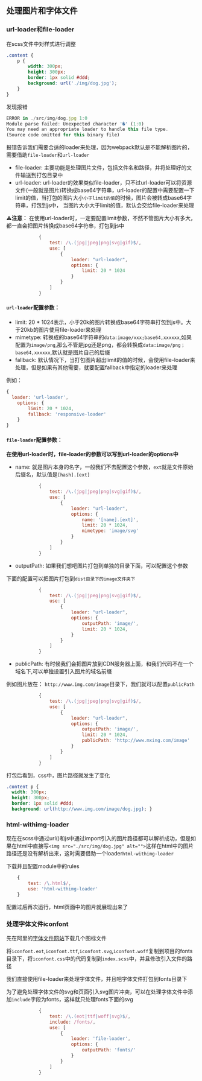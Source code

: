 ## 处理图片和字体文件


### url-loader和file-loader

在scss文件中对样式进行调整

```scss
.content {
    p {
        width: 300px;
        height: 300px;
        border: 1px solid #ddd;
        background: url('./img/dog.jpg');
    }
}
```

发现报错

```javascript
ERROR in ./src/img/dog.jpg 1:0
Module parse failed: Unexpected character '�' (1:0)
You may need an appropriate loader to handle this file type.
(Source code omitted for this binary file)
```
报错告诉我们需要合适的loader来处理，因为webpack默认是不能解析图片的，需要借助`file-loader`和`url-loader`

- file-loader: 主要功能是处理图片文件，包括文件名和路径，并将处理好的文件输送到打包目录中
- url-loader: url-loader的效果类似file-loader，只不过url-loader可以将资源文件(一般就是图片)转换成base64字符串，url-loader的配置中需要配置一下limit的值，当打包的图片大小`小于limit的值`的时候，图片会被转成base64字符串，打包到js中，
当图片大小大于limit的值，默认会交给file-loader来处理

**⚠️注意：** 在使用url-loader时，一定要配置limit参数，不然不管图片大小有多大，都一直会把图片转换成base64字符串，打包到js中

```javascript
            {
                test: /\.(jpg|jpeg|png|svg|gif)$/,
                use: [
                    {
                        loader: "url-loader",
                        options: {
                            limit: 20 * 1024
                        }
                    }
                ]
            }
``` 

#### `url-loader`配置参数：

- limit: 20 * 1024表示，小于20k的图片转换成base64字符串打包到js中。大于20kb的图片使用file-loader来处理
- mimetype: 转换成的base64字符串的`data:image/xxx;base64,xxxxxx`,如果配置为`image/png`,那么不管是jpg还是png，都会转换成`data:image/png；base64,xxxxxx`,默认就是图片自己的后缀
- fallback: 默认情况下，当打包图片超出limit的值的时候，会使用file-loader来处理，但是如果有其他需要，就要配置fallback中指定的loader来处理

例如：

```javascript
{
  loader: 'url-loader',
    options: {
        limit: 20 * 1024,
        fallback: 'responsive-loader'
    }
}
```
#### `file-loader`配置参数：

**在使用url-loader时，file-loader的参数可以写到url-loader的options中**

- name: 就是图片本身的名字，一般我们不去配置这个参数，`ext`就是文件原始后缀名，默认值是`[hash].[ext]`

```javascript
            {
                test: /\.(jpg|jpeg|png|svg|gif)$/,
                use: [
                    {
                        loader: "url-loader",
                        options: {
                            name: '[name].[ext]',
                            limit: 20 * 1024,
                            mimetype: 'image/svg'
                        }
                    }
                ]
            }
```

- outputPath: 如果我们想吧图片打包到单独的目录下面，可以配置这个参数

下面的配置可以把图片打包到`dist目录下的image文件夹下`

```javascript
            {
                test: /\.(jpg|jpeg|png|svg|gif)$/,
                use: [
                    {
                        loader: "url-loader",
                        options: {
                            outputPath: 'image/',
                            limit: 20 * 1024,
                        }
                    }
                ]
            }
```

- publicPath: 有时候我们会把图片放到CDN服务器上面，和我们代码不在一个域名下,可以单独设置引入图片的域名前缀

例如图片放在： `http://www.img.com/image`目录下，我们就可以配置`publicPath`


```javascript
            {
                test: /\.(jpg|jpeg|png|svg|gif)$/,
                use: [
                    {
                        loader: "url-loader",
                        options: {
                            outputPath: 'image/',
                            limit: 20 * 1024,
                            publicPath: 'http://www.mxing.com/image'
                        }
                    }
                ]
            }
```
打包后看到，css中，图片路径就发生了变化

```scss
.content p {
  width: 300px;
  height: 300px;
  border: 1px solid #ddd;
  background: url(http://www.img.com/image/dog.jpg); }
```

### html-withimg-loader

现在在scss中通过url()和js中通过import引入的图片路径都可以解析成功，但是如果在html中直接写`<img src="./src/img/dog.jpg" alt="">`这样在html中的图片路径还是没有解析出来，这时需要借助一个loader`html-withimg-loader`

下载并且配置module中的rules

```javascript
    {
        test: /\.html$/,
        use: 'html-withimg-loader'
    }
```

配置过后再次运行，html页面中的图片就展现出来了

### 处理字体文件iconfont

先在阿里的[字体文件网站](https://www.iconfont.cn/)下载几个图标文件

将`iconfont.eot`,`iconfont.ttf`,`iconfont.svg`,`iconfont.woff`复制到项目的fonts目录下，将`iconfont.css`中的代码复制到`index.scss`中，并且修改引入文件的路径

我们直接使用file-loader来处理字体文件，并且吧字体文件打包到fonts目录下

为了避免处理字体文件的svg和页面引入svg图片冲突，可以在处理字体文件中添加`include`字段为fonts，这样就只处理fonts下面的svg

````javascript
            {
                test: /\.(eot|ttf|woff|svg)$/,
                include: /fonts/,
                use: [
                    {
                        loader: 'file-loader',
                        options: {
                            outputPath: 'fonts/'
                        }
                    }
                ]
            }
````

